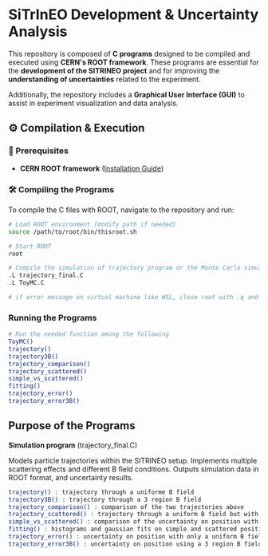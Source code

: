 # SiTrInEO Development & Uncertainty Analysis

This repository is composed of **C programs** designed to be compiled and executed using **CERN's ROOT framework**. These programs are essential for the **development of the SITRINEO project** and for improving the **understanding of uncertainties** related to the experiment.

Additionally, the repository includes a **Graphical User Interface (GUI)** to assist in experiment visualization and data analysis.

## ⚙️ Compilation & Execution

### **🔧 Prerequisites**
- **CERN ROOT framework** ([Installation Guide](https://root.cern/install/))

### **🛠 Compiling the Programs**
To compile the C files with ROOT, navigate to the repository and run:

```bash
# Load ROOT environment (modify path if needed)
source /path/to/root/bin/thisroot.sh

# Start ROOT
root

# Compile the simulation of trajectory program or the Monte Carlo simulation
.L trajectory_final.C
.L ToyMC.C

# if error message on virtual machine like WSL, close root with .q and start again
````

### **Running the Programs**
```bash
# Run the needed function among the following
ToyMC()
trajectory()
trajectory3B()
trajectory_comparison()
trajectory_scattered()
simple_vs_scattered()
fitting()
trajectory_error()
trajectory_error3B()


````
## Purpose of the Programs

**Simulation program** (trajectory_final.C)

Models particle trajectories within the SITRINEO setup.
Implements multiple scattering effects and different B field conditions.
Outputs simulation data in ROOT format, and uncertainty results. 
```bash
trajectory() : trajectory through a uniforme B field
trajectory3B() : trajectory through a 3 region B field 
trajectory_comparison() : comparison of the two trajectories above
trajectory_scattered() : trajectory through a uniform B field but with multiple scattering at each plane
simple_vs_scattered() : comparison of the uncertainty on position with multiple scattering
fitting() : histograms and gaussian fits on simple and scattered positions
trajectory_error() : uncertainty on position with only a uniform B field
trajectory_error3B() : uncertainty on position using a 3 region B field

````

